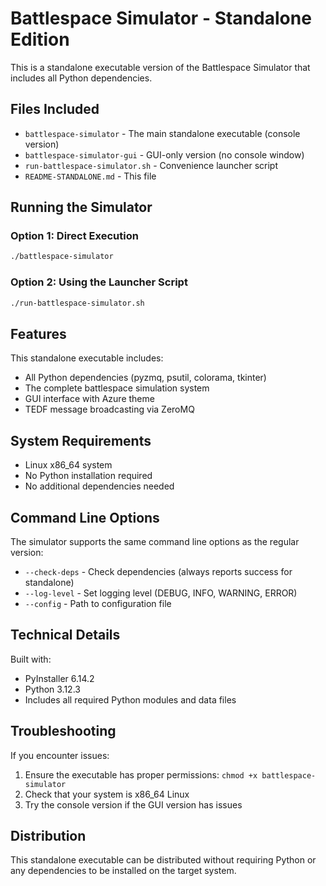 # Battlespace Simulator - Standalone Edition

This is a standalone executable version of the Battlespace Simulator that includes all Python dependencies.

## Files Included

- `battlespace-simulator` - The main standalone executable (console version)
- `battlespace-simulator-gui` - GUI-only version (no console window)
- `run-battlespace-simulator.sh` - Convenience launcher script
- `README-STANDALONE.md` - This file

## Running the Simulator

### Option 1: Direct Execution
```bash
./battlespace-simulator
```

### Option 2: Using the Launcher Script
```bash
./run-battlespace-simulator.sh
```

## Features

This standalone executable includes:
- All Python dependencies (pyzmq, psutil, colorama, tkinter)
- The complete battlespace simulation system
- GUI interface with Azure theme
- TEDF message broadcasting via ZeroMQ

## System Requirements

- Linux x86_64 system
- No Python installation required
- No additional dependencies needed

## Command Line Options

The simulator supports the same command line options as the regular version:
- `--check-deps` - Check dependencies (always reports success for standalone)
- `--log-level` - Set logging level (DEBUG, INFO, WARNING, ERROR)
- `--config` - Path to configuration file

## Technical Details

Built with:
- PyInstaller 6.14.2
- Python 3.12.3
- Includes all required Python modules and data files

## Troubleshooting

If you encounter issues:
1. Ensure the executable has proper permissions: `chmod +x battlespace-simulator`
2. Check that your system is x86_64 Linux
3. Try the console version if the GUI version has issues

## Distribution

This standalone executable can be distributed without requiring Python or any dependencies to be installed on the target system.